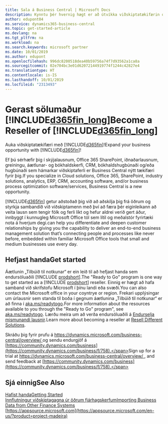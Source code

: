 ```yaml
---
title: Sala á Business Central | Microsoft Docs
description: Kynntu þér hvernig hægt er að útvíkka viðskiptatækifærin og verða samstarfsaðili Microsoft og endursöluaðili fyrir Business Central.
author: edupont04
ms.service: dynamics365-business-central
ms.topic: get-started-article
ms.devlang: na
ms.tgt_pltfrm: na
ms.workload: na
ms.search.keywords: microsoft partner
ms.date: 10/01/2019
ms.author: edupont
ms.openlocfilehash: 996dc8200518dea40b59756a74f7d93562a1ca8a
ms.sourcegitcommit: 02e704bc3e01d62072144919774f1244c42827e4
ms.translationtype: HT
ms.contentlocale: is-IS
ms.lasthandoff: 10/01/2019
ms.locfileid: "2313493"
---
```

# <a name="become-a-reseller-of-included365fin_longincludesd365fin_long_mdmd"></a><span data-ttu-id="e14bc-103">Gerast sölumaður [!INCLUDE[d365fin_long](includes/d365fin_long_md.md)]</span><span class="sxs-lookup"><span data-stu-id="e14bc-103">Become a Reseller of [!INCLUDE[d365fin_long](includes/d365fin_long_md.md)]</span></span>
<span data-ttu-id="e14bc-104">Auka viðskiptatækifæri með [!INCLUDE[d365fin](includes/d365fin_md.md)]!</span><span class="sxs-lookup"><span data-stu-id="e14bc-104">Expand your business opportunity with [!INCLUDE[d365fin](includes/d365fin_md.md)]!</span></span>  

<span data-ttu-id="e14bc-105">Ef þú sérhæfir þig í skýjalausnum, Office 365 SharePoint, iðnaðarlausnum, greiningu, áætlunar- og bókhaldskerfi, CRM, bókhaldshugbúnaði og/eða hugbúnaði sem hámarkar viðskiptaferli er Business Central nýtt tækifæri fyrir þig.</span><span class="sxs-lookup"><span data-stu-id="e14bc-105">If you specialize in Cloud solutions, Office 365, SharePoint, industry solutions, analytics, ERP, CRM, accounting software, and/or business process optimization software/services, Business Central is a new opportunity.</span></span>   

[!INCLUDE[d365fin](includes/d365fin_md.md)] <span data-ttu-id="e14bc-106">getur aðstoðað þig við að aðskilja þig frá öðrum og styrkja sambandið við viðskiptamenn með því að færa þér eiginleikann að veita lausn sem tengir fólk og ferli líkt og hefur aldrei verið gert áður, innbyggt í kunnugleg Microsoft Office tól sem lítil og meðalstór fyrirtæki nota á hverjum degi.</span><span class="sxs-lookup"><span data-stu-id="e14bc-106">can help you differentiate and deepen customer relationships by giving you the capability to deliver an end-to-end business management solution that’s connecting people and processes like never before, embedded within familiar Microsoft Office tools that small and medium businesses use every day.</span></span>  

## <a name="get-started"></a><span data-ttu-id="e14bc-107">Hefjast handa</span><span class="sxs-lookup"><span data-stu-id="e14bc-107">Get started</span></span>

<span data-ttu-id="e14bc-108">Áætlunin „Tilbúið til notkunar“ er ein leið til að hefjast handa sem endursöluaðili [!INCLUDE [prodshort](includes/prodshort.md)].</span><span class="sxs-lookup"><span data-stu-id="e14bc-108">The "Ready to Go" program is one way to get started as a [!INCLUDE [prodshort](includes/prodshort.md)] reseller.</span></span> <span data-ttu-id="e14bc-109">Einnig er hægt að hafa samband við skrifstofu Microsoft í þínu landi eða svæði.</span><span class="sxs-lookup"><span data-stu-id="e14bc-109">You can also contact the Microsoft office in your coyntrye or region.</span></span> <span data-ttu-id="e14bc-110">Frekari upplýsingar um úrlausnir sem standa til boða í gegnum áætlunina „Tilbúið til notkunar“ er að finna í [aka.ms/readytogo](https://aka.ms/readytogo).</span><span class="sxs-lookup"><span data-stu-id="e14bc-110">For more information about the resources available to you through the "Ready to Go" program", see [aka.ms/readytogo](https://aka.ms/readytogo).</span></span> <span data-ttu-id="e14bc-111">Lærðu meira um að verða endursöluaðili á [Endurselja mismunandi lausnir](/dynamics365/business-central/dev-itpro/developer/readiness/readiness-reseller).</span><span class="sxs-lookup"><span data-stu-id="e14bc-111">Learn more about becoming a reseller at [Resell Different Solutions](/dynamics365/business-central/dev-itpro/developer/readiness/readiness-reseller).</span></span>  

<span data-ttu-id="e14bc-112">Skráðu þig fyrir prufu á [https://dynamics.microsoft.com/business-central/overview/ ](https://dynamics.microsoft.com/en-us/business-central/overview/
) og sendu endurgjöf á [https://community.dynamics.com/business](https://community.dynamics.com/business/f/758).</span><span class="sxs-lookup"><span data-stu-id="e14bc-112">Sign up for a trial at [https://dynamics.microsoft.com/business-central/overview/ ](https://dynamics.microsoft.com/en-us/business-central/overview/
), and send feedback at [https://community.dynamics.com/business](https://community.dynamics.com/business/f/758).</span></span>  

## <a name="see-also"></a><span data-ttu-id="e14bc-113">Sjá einnig</span><span class="sxs-lookup"><span data-stu-id="e14bc-113">See Also</span></span>

[<span data-ttu-id="e14bc-114">Hafist handa</span><span class="sxs-lookup"><span data-stu-id="e14bc-114">Getting Started</span></span>](product-get-started.md)  
[<span data-ttu-id="e14bc-115">Innflutningur viðskiptagagna úr öðrum fjárhagskerfum</span><span class="sxs-lookup"><span data-stu-id="e14bc-115">Importing Business Data from Other Finance Systems</span></span>](across-import-data-configuration-packages.md)  
[https://appsource.microsoft.com](https://appsource.microsoft.com/en-us/?product=project-madeira)  
